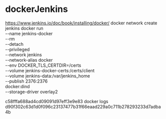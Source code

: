 # dockerJenkins

https://www.jenkins.io/doc/book/installing/docker/
docker network create jenkins
docker run \
  --name jenkins-docker \
  --rm \
  --detach \
  --privileged \
  --network jenkins \
  --network-alias docker \
  --env DOCKER_TLS_CERTDIR=/certs \
  --volume jenkins-docker-certs:/certs/client \
  --volume jenkins-data:/var/jenkins_home \
  --publish 2376:2376 \
  docker:dind \
  --storage-driver overlay2

  c58fffa688ad4cd09091d97eff3e9e83
  docker logs d90f302c63d1d0f096c23137477b31f66eaad229a0c711b278293233d7adba4b

